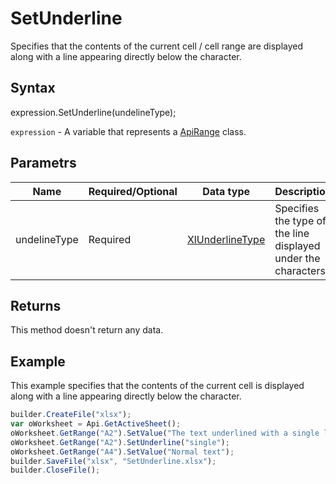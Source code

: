 # SetUnderline

Specifies that the contents of the current cell / cell range are displayed along with a line appearing directly below the character.

## Syntax

expression.SetUnderline(undelineType);

`expression` - A variable that represents a [ApiRange](../ApiRange.md) class.

## Parametrs

| **Name** | **Required/Optional** | **Data type** | **Description** |
| ------------- | ------------- | ------------- | ------------- |
| undelineType | Required | [XlUnderlineType](../../../Enumerations/XlUnderlineType.md) | Specifies the type of the line displayed under the characters. |

## Returns

This method doesn't return any data.

## Example

This example specifies that the contents of the current cell is displayed along with a line appearing directly below the character.

```javascript
builder.CreateFile("xlsx");
var oWorksheet = Api.GetActiveSheet();
oWorksheet.GetRange("A2").SetValue("The text underlined with a single line");
oWorksheet.GetRange("A2").SetUnderline("single");
oWorksheet.GetRange("A4").SetValue("Normal text");
builder.SaveFile("xlsx", "SetUnderline.xlsx");
builder.CloseFile();
```